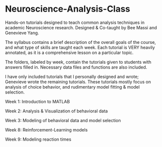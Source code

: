 # Neuroscience-Analysis-Class
Hands-on tutorials designed to teach common analysis techniques in academic Neuroscience research. Designed & Co-taught by Bee Massi and Genevieve Yang. 

The syllabus contains a brief description of the overall goals of the course, and what type of skills are taught each week. Each tutorial is VERY heavily annotated, as it is a comprehensive lesson on a particular topic.

The folders, labeled by week, contain the tutorials given to students with answers filled in. Necessary data files and functions are also included.

I have only included tutorials that I personally designed and wrote; Genevieve wrote the remaining tutorials. These tutorials mostly focus on analysis of choice behavior, and rudimentary model fitting & model selection.


Week 1: Introduction to MATLAB

Week 2: Analysis & Visualization of behavioral data

Week 3: Modeling of behavioral data and model selection

Week 8: Reinforcement-Learning models

Week 9: Modeling reaction times
